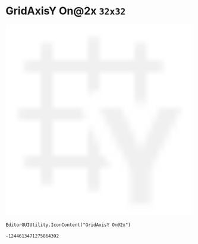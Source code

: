 # GridAxisY On@2x `32x32`
<img src="/img/GridAxisY%20On@2x.png" width=512 height=512>

``` CSharp
EditorGUIUtility.IconContent("GridAxisY On@2x")
```
```
-1244613471275864392
```
